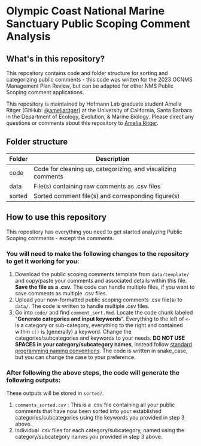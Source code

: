 # Olympic Coast National Marine Sanctuary Public Scoping Comment Analysis 

## What's in this repository?

This repository contains code and folder structure for sorting and categorizing public comments - this code was written for the 2023 OCNMS Management Plan Review, but can be adapted for other NMS Public Scoping comment applications.

This repository is maintained by Hofmann Lab graduate student Amelia Ritger (GitHub: [@ameliaritger](https://github.com/ameliaritger)) at the University of California, Santa Barbara in the Department of Ecology, Evolution, & Marine Biology. Please direct any questions or comments about this repository to [Amelia Ritger](mailto:aritger@ucsb.edu).

## Folder structure

Folder | Description 
---|-----------
code | Code for cleaning up, categorizing, and visualizing comments
data | File(s) containing raw comments as .csv files
sorted | Sorted comment file(s) and corresponding figure(s)

## How to use this repository

This repository has everything you need to get started analyzing Public Scoping comments - except the comments. 

### You will need to make the following changes to the repository to get it working for you:

1. Download the public scoping comments template from `data/template/` and copy/paste your comments and associated details within this file. **Save the file as a .csv.** The code can handle multiple files, if you want to save comments as multiple .csv files.
2. Upload your now-formatted public scoping comments .csv file(s) to `data/`. The code is written to handle multiple .csv files.
3. Go into `code/` and find `comment_sort.Rmd`. Locate the code chunk labeled "**Generate categories and input keywords**". Everything to the left of `<-` is a category or sub-category, everything to the right and contained within `c()` is (generally) a keyword. Change the categories/subcategories and keywords to your needs. **DO NOT USE SPACES in your category/subcategory names**, instead follow [standard programming naming conventions](https://www.freecodecamp.org/news/programming-naming-conventions-explained/). The code is written in snake_case, but you can change the case to your preference. 

### After following the above steps, the code will generate the following outputs: 

These outputs will be stored in `sorted/`.

1. `comments_sorted.csv` : This is a .csv file containing all your public comments that have now been sorted into your established categories/subcategories using the keywords you provided in step 3 above.
2. Individual .csv files for each category/subcategory, named using the category/subcategory names you provided in step 3 above.